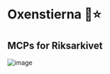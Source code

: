 # Oxenstierna 🦬⭐

##   MCPs for Riksarkivet 


![image](https://github.com/user-attachments/assets/bde56408-5135-4a2a-baf3-f26c32fab9dc)
